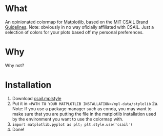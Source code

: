 # What
An opinionated colormap for [Matplotlib](https://matplotlib.org/), based on the [MIT CSAIL Brand Guidelines](https://www.csail.mit.edu/logo_asset_suite).
Note: obviously in no way oficially affiliated with CSAIL. Just a selection of colors for your plots based off my personal preferences.
# Why
Why not?
# Installation
1. Download [csail.mplstyle](https://raw.githubusercontent.com/theoxo/csail-colormap/main/csail.mplstyle)
2. Put it in `<PATH TO YOUR MATPLOTLIB INSTALLATION>/mpl-data/stylelib`
2a. Note: If you use a package manager such as conda, you may want to make sure that you are putting the file in the matplotlib installation used by the environment you want to use the colormap with.
3. `import matplotlib.pyplot as plt; plt.style.use('csail')`
4. Done!
